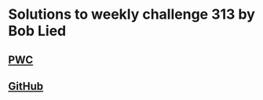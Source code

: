 # Solutions to weekly challenge 313 by Bob Lied

## [PWC](https://perlweeklychallenge.org/blog/perl-weekly-challenge-313/)
## [GitHub](https://github.com/boblied/perlweeklychallenge-club/tree/master/challenge-313/bob-lied)
